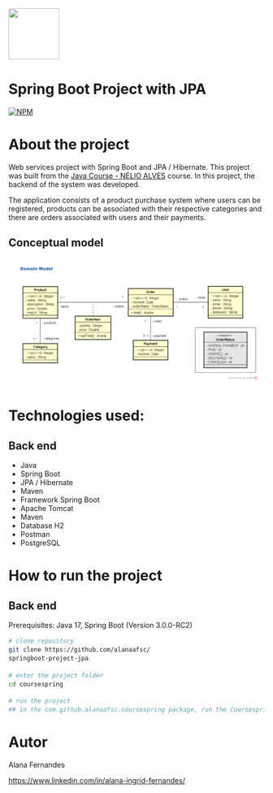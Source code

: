 <img src="https://cdn-images-1.medium.com/max/500/1*AbiX4LwtSNozoyfypcKvEg.png" width="100" height="100">

# Spring Boot Project with JPA
[![NPM](https://img.shields.io/npm/l/react)](https://github.com/alanaafsc/springboot-project-jpa/blob/main/LICENSE) 

# About the project

Web services project with Spring Boot and JPA / Hibernate. This project was built from the [Java Course - NÉLIO ALVES](https://www.udemy.com/course/java-curso-completo/ "Course website") course. In this project, the backend of the system was developed. 

The application consists of a product purchase system where users can be registered, products can be associated with their respective categories and there are orders associated with users and their payments.


## Conceptual model
![Conceptual model](https://github.com/alanaafsc/springboot-project-jpa/blob/main/assets/model.png)

# Technologies used:
## Back end
- Java
- Spring Boot
- JPA / Hibernate
- Maven
- Framework Spring Boot
- Apache Tomcat
- Maven
- Database H2
- Postman
- PostgreSQL


# How to run the project

## Back end
Prerequisites: Java 17, Spring Boot (Version 3.0.0-RC2)

```bash
# clone repository
git clone https://github.com/alanaafsc/
springboot-project-jpa

# enter the project folder
cd coursespring

# run the project
## in the com.github.alanaafsc.coursespring package, run the CoursespringApplication.java file as Spring Boot app.
```

# Autor

Alana Fernandes

https://www.linkedin.com/in/alana-ingrid-fernandes/
